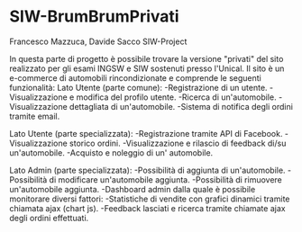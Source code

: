 # SIW-BrumBrumPrivati
Francesco Mazzuca, Davide Sacco SIW-Project

In questa parte di progetto è possibile trovare la versione "privati" del sito realizzato per gli esami INGSW e SIW sostenuti presso l'Unical.
Il sito è un e-commerce di automobili rincondizionate e comprende le seguenti funzionalità:
Lato Utente (parte comune):
-Registrazione di un utente.
-Visualizzazione e modifica del profilo utente.
-Ricerca di un'automobile.
-Visualizzazione dettagliata di un'automobile.
-Sistema di notifica degli ordini tramite email.

Lato Utente (parte specializzata):
-Registrazione tramite API di Facebook.
-Visualizzazione storico ordini.
-Visualizzazione e rilascio di feedback di/su un'automobile.
-Acquisto e noleggio di un' automobile.

Lato Admin (parte specializzata):
-Possibilità di aggiunta di un'automobile.
-Possibilità di modificare un'automobile aggiunta.
-Possibilità di rimuovere un'automobile aggiunta.
-Dashboard admin dalla quale è possibile monitorare diversi fattori:
  -Statistiche di vendite con grafici dinamici tramite chiamata ajax (chart js).
  -Feedback lasciati e ricerca tramite chiamate ajax degli ordini effettuati.
  

